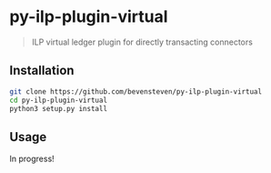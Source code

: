# py-ilp-plugin-virtual

> ILP virtual ledger plugin for directly transacting connectors 

## Installation 

```sh
git clone https://github.com/bevensteven/py-ilp-plugin-virtual
cd py-ilp-plugin-virtual
python3 setup.py install 
```

## Usage 
In progress! 